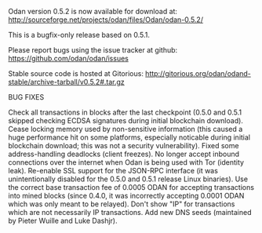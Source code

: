 Odan version 0.5.2 is now available for download at:
http://sourceforge.net/projects/odan/files/Odan/odan-0.5.2/

This is a bugfix-only release based on 0.5.1.

Please report bugs using the issue tracker at github:
https://github.com/odan/odan/issues

Stable source code is hosted at Gitorious:
http://gitorious.org/odan/odand-stable/archive-tarball/v0.5.2#.tar.gz

BUG FIXES

Check all transactions in blocks after the last checkpoint (0.5.0 and 0.5.1 skipped checking ECDSA signatures during initial blockchain download).
Cease locking memory used by non-sensitive information (this caused a huge performance hit on some platforms, especially noticable during initial blockchain download; this was
not a security vulnerability).
Fixed some address-handling deadlocks (client freezes).
No longer accept inbound connections over the internet when Odan is being used with Tor (identity leak).
Re-enable SSL support for the JSON-RPC interface (it was unintentionally disabled for the 0.5.0 and 0.5.1 release Linux binaries).
Use the correct base transaction fee of 0.0005 ODAN for accepting transactions into mined blocks (since 0.4.0, it was incorrectly accepting 0.0001 ODAN which was only meant to be relayed).
Don't show "IP" for transactions which are not necessarily IP transactions.
Add new DNS seeds (maintained by Pieter Wuille and Luke Dashjr).
